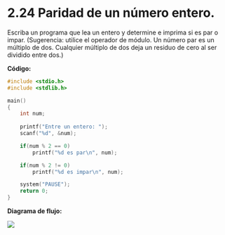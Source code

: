# 2.24 Paridad de un número entero.

Escriba un programa que lea un entero y determine e imprima si es par o impar. (Sugerencia: utilice el operador de módulo. Un número par es un múltiplo de dos. Cualquier múltiplo de dos deja un residuo de cero al ser dividido entre dos.) 

**Código:**

```c
#include <stdio.h>
#include <stdlib.h>

main()
{
	int num;
	
    printf("Entre un entero: ");
    scanf("%d", &num);

    if(num % 2 == 0)
        printf("%d es par\n", num);

    if(num % 2 != 0)
        printf("%d es impar\n", num);

    system("PAUSE");
    return 0;
}
```
**Diagrama de flujo:**

<img src=".\2.24_Diagrama_de_flujo.png">
